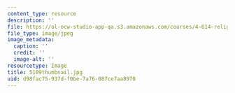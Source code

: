 ```yaml
---
content_type: resource
description: ''
file: https://ol-ocw-studio-app-qa.s3.amazonaws.com/courses/4-614-religious-architecture-and-islamic-cultures-fall-2002/d98fac75937df0be7a76087ce7aa8970_5109thumbnail.jpg
file_type: image/jpeg
image_metadata:
  caption: ''
  credit: ''
  image-alt: ''
resourcetype: Image
title: 5109thumbnail.jpg
uid: d98fac75-937d-f0be-7a76-087ce7aa8970
---
```

